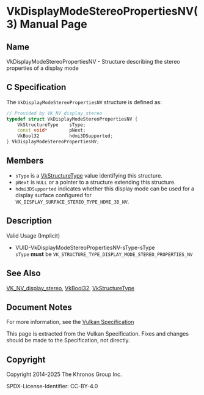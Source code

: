# VkDisplayModeStereoPropertiesNV(3) Manual Page

## Name

VkDisplayModeStereoPropertiesNV - Structure describing the stereo properties of a display mode



## [](#_c_specification)C Specification

The `VkDisplayModeStereoPropertiesNV` structure is defined as:

```c++
// Provided by VK_NV_display_stereo
typedef struct VkDisplayModeStereoPropertiesNV {
    VkStructureType    sType;
    const void*        pNext;
    VkBool32           hdmi3DSupported;
} VkDisplayModeStereoPropertiesNV;
```

## [](#_members)Members

- `sType` is a [VkStructureType](https://registry.khronos.org/vulkan/specs/latest/man/html/VkStructureType.html) value identifying this structure.
- `pNext` is `NULL` or a pointer to a structure extending this structure.
- `hdmi3DSupported` indicates whether this display mode can be used for a display surface configured for `VK_DISPLAY_SURFACE_STEREO_TYPE_HDMI_3D_NV`.

## [](#_description)Description

Valid Usage (Implicit)

- [](#VUID-VkDisplayModeStereoPropertiesNV-sType-sType)VUID-VkDisplayModeStereoPropertiesNV-sType-sType  
  `sType` **must** be `VK_STRUCTURE_TYPE_DISPLAY_MODE_STEREO_PROPERTIES_NV`

## [](#_see_also)See Also

[VK\_NV\_display\_stereo](https://registry.khronos.org/vulkan/specs/latest/man/html/VK_NV_display_stereo.html), [VkBool32](https://registry.khronos.org/vulkan/specs/latest/man/html/VkBool32.html), [VkStructureType](https://registry.khronos.org/vulkan/specs/latest/man/html/VkStructureType.html)

## [](#_document_notes)Document Notes

For more information, see the [Vulkan Specification](https://registry.khronos.org/vulkan/specs/latest/html/vkspec.html#VkDisplayModeStereoPropertiesNV)

This page is extracted from the Vulkan Specification. Fixes and changes should be made to the Specification, not directly.

## [](#_copyright)Copyright

Copyright 2014-2025 The Khronos Group Inc.

SPDX-License-Identifier: CC-BY-4.0